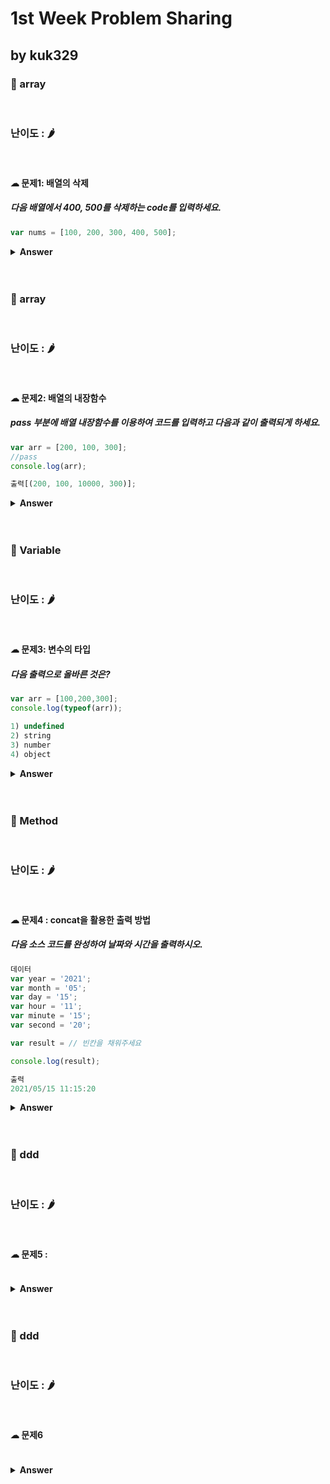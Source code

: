 # 1st Week Problem Sharing

## by kuk329

### 🎁 array

<br>

### 난이도 : 🌶

<br>

#### ☁︎ 문제1: 배열의 삭제

##### 다음 배열에서 400, 500를 삭제하는 code를 입력하세요.

```javascript
var nums = [100, 200, 300, 400, 500];
```

<details><summary><b>Answer</b></summary>
<p>

```javascript
const result=nums.splice(3,2);
console.log(nums); // [100,200,300]
console.log(result); // [400,500]

사용된 개념: splice()함수
splice() 메서드는 배열의 기존 요소를 삭제 또는 교체 또는 새 요소를 추가해서 배열의 내용을 변경한다.
첫번째 인자에는 변경할 값이 들어있는 인덱스 시작 번호를 넣어주고 ,
두번째 인자에는 삭제할 값의 갯수를 넣어준다. (option)
배열에 추가할 값이 있으면 그 값을 인자로 계속 넣어주면된다. (option)
반환값의 경우 제거한 요소를 담은 배열이 반환된다.


+ 추가
pop()을 이용하는 방법도 가능. 단 pop()은 배열의 가장 끝에있는 값부터 제거하기 때문에 두번 해줘야됨.
var nums = [100,200,300,400,500];
nums.pop(); // [100,200,300,400]
nums.pop(); // [100,200,300]

```

</p>
</details>

<br>
<br>

### 🎁 array

<br>

### 난이도 : 🌶

<br>

#### ☁︎ 문제2: 배열의 내장함수

##### pass 부분에 배열 내장함수를 이용하여 코드를 입력하고 다음과 같이 출력되게 하세요.

```javascript
var arr = [200, 100, 300];
//pass
console.log(arr);

출력[(200, 100, 10000, 300)];
```

<details><summary><b>Answer</b></summary>
<p>

```javascript
arr.splice(2, 0, 10000);
console.log(arr);

출력[(200, 100, 10000, 300)];
```

</p>
</details>

<br>
<br>

### 🎁 Variable

<br>

### 난이도 : 🌶

<br>

#### ☁︎ 문제3: 변수의 타입

##### 다음 출력으로 올바른 것은?

```javascript
var arr = [100,200,300];
console.log(typeof(arr));

1) undefined
2) string
3) number
4) object

```

<details><summary><b>Answer</b></summary>
<p>

```javascript
4) object

개념 :
자바스크립트에는 7개의 기본 타입과 object 타입이 있다.

기본타입
Boolean,Null,undefined,Number,String,Symbol

object 타입
컴퓨터 과학에서, 객체는 식별자로 참조할수 있는, 메모리에 있는 값이다.
배열(array)은 정수키를 가지는 일련의 값들을 표현하기 위한 object이다.

```

</p>
</details>

<br>
<br>

### 🎁 Method

<br>

### 난이도 : 🌶

<br>

#### ☁︎ 문제4 : concat을 활용한 출력 방법

##### 다음 소스 코드를 완성하여 날짜와 시간을 출력하시오.

```javascript
데이터
var year = '2021';
var month = '05';
var day = '15';
var hour = '11';
var minute = '15';
var second = '20';

var result = // 빈칸을 채워주세요

console.log(result);

출력
2021/05/15 11:15:20


```

<details><summary><b>Answer</b></summary>
<p>

```javascript


var result =  year.concat('/').concat(month).concat('/').concat(day).concat(' ').concat(hour).concat(':').concat(minute).concat(':').concat(second);

개념 :
concat() 메서드는 매개변수로 전달된 문자열을 메서드를 호출한 문자열에 붙여서 새로운 문자열을 반환한다.

```

</p>
</details>

<br>
<br>

### 🎁 ddd

<br>

### 난이도 : 🌶

<br>

#### ☁︎ 문제5 :

#####

```javascript

```

<details><summary><b>Answer</b></summary>
<p>

```javascript

```

</p>
</details>

<br>
<br>

### 🎁 ddd

<br>

### 난이도 : 🌶

<br>

#### ☁︎ 문제6

#####

```javascript

```

<details><summary><b>Answer</b></summary>
<p>

```javascript

```

</p>
</details>

<br>
<br>
